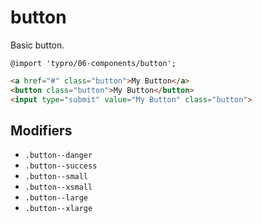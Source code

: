 # button

Basic button.

```less
@import 'typro/06-components/button';
```

```html
<a href="#" class="button">My Button</a>
<button class="button">My Button</button>
<input type="submit" value="My Button" class="button">
```


## Modifiers

* `.button--danger`
* `.button--success`
* `.button--small`
* `.button--xsmall`
* `.button--large`
* `.button--xlarge`
